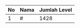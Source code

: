 | No | Nama            | Jumlah Level |
|----|-----------------|--------------|
| 1  | #    |    1428        |
